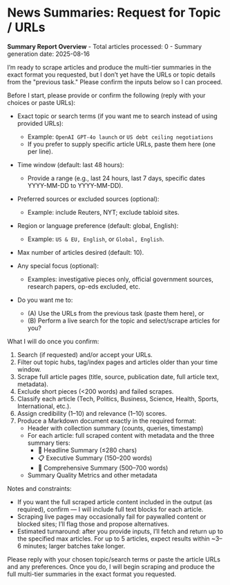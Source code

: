 # News Summaries: Request for Topic / URLs
**Summary Report Overview** - Total articles processed: 0 - Summary generation date: 2025-08-16

I’m ready to scrape articles and produce the multi-tier summaries in the exact format you requested, but I don’t yet have the URLs or topic details from the "previous task." Please confirm the inputs below so I can proceed.

Before I start, please provide or confirm the following (reply with your choices or paste URLs):

- Exact topic or search terms (if you want me to search instead of using provided URLs):  
  - Example: `OpenAI GPT-4o launch` or `US debt ceiling negotiations`  
  - If you prefer to supply specific article URLs, paste them here (one per line).

- Time window (default: last 48 hours):  
  - Provide a range (e.g., last 24 hours, last 7 days, specific dates YYYY-MM-DD to YYYY-MM-DD).

- Preferred sources or excluded sources (optional):  
  - Example: include Reuters, NYT; exclude tabloid sites.

- Region or language preference (default: global, English):  
  - Example: `US & EU, English`, or `Global, English`.

- Max number of articles desired (default: 10).

- Any special focus (optional):  
  - Examples: investigative pieces only, official government sources, research papers, op-eds excluded, etc.

- Do you want me to:
  - (A) Use the URLs from the previous task (paste them here), or
  - (B) Perform a live search for the topic and select/scrape articles for you?

What I will do once you confirm:
1. Search (if requested) and/or accept your URLs.
2. Filter out topic hubs, tag/index pages and articles older than your time window.
3. Scrape full article pages (title, source, publication date, full article text, metadata).
4. Exclude short pieces (<200 words) and failed scrapes.
5. Classify each article (Tech, Politics, Business, Science, Health, Sports, International, etc.).
6. Assign credibility (1–10) and relevance (1–10) scores.
7. Produce a Markdown document exactly in the required format:
   - Header with collection summary (counts, queries, timestamp)
   - For each article: full scraped content with metadata and the three summary tiers:
     - 📱 Headline Summary (≤280 chars)
     - 📋 Executive Summary (150–200 words)
     - 📖 Comprehensive Summary (500–700 words)
   - Summary Quality Metrics and other metadata

Notes and constraints:
- If you want the full scraped article content included in the output (as required), confirm — I will include full text blocks for each article.
- Scraping live pages may occasionally fail for paywalled content or blocked sites; I’ll flag those and propose alternatives.
- Estimated turnaround: after you provide inputs, I’ll fetch and return up to the specified max articles. For up to 5 articles, expect results within ~3–6 minutes; larger batches take longer.

Please reply with your chosen topic/search terms or paste the article URLs and any preferences. Once you do, I will begin scraping and produce the full multi-tier summaries in the exact format you requested.
